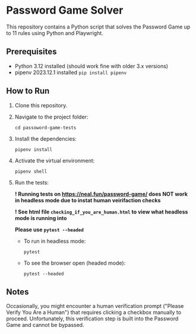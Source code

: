 # Password Game Solver

This repository contains a Python script that solves the Password Game up to 11 rules using Python and Playwright.

## Prerequisites

- Python 3.12 installed (should work fine with older 3.x versions)
- pipenv 2023.12.1 installed `pip install pipenv`

## How to Run

1. Clone this repository.
2. Navigate to the project folder:
    ```
    cd passoword-game-tests
    ```
3. Install the dependencies:
    ```
    pipenv install
    ```
4. Activate the virtual environment:
    ```
    pipenv shell
    ```
5. Run the tests:

    **! Running tests on https://neal.fun/password-game/ does NOT work in headless mode due to instat human veirifaction checks**

    **! See html file `checking_if_you_are_human.html` to view what headless mode is running into**

    **Please use `pytest --headed`**

    - To run in headless mode:
        ```
        pytest
        ```
    - To see the browser open (headed mode):
        ```
        pytest --headed
        ```

## Notes

Occasionally, you might encounter a human verification prompt ("Please Verify You Are a Human") that requires clicking a checkbox manually to proceed. Unfortunately, this verification step is built into the Password Game and cannot be bypassed.
